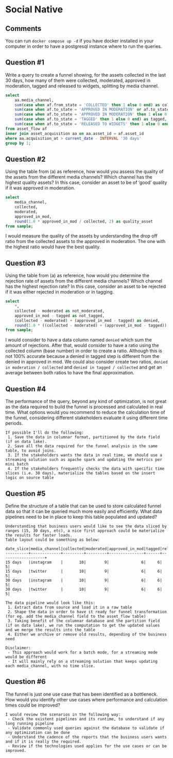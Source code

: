 # Social Native

## Comments
You can run `docker compose up -d` if you have docker installed in your computer in order to have a postgresql instance where to run the queries.

## Question #1
Write a query to create a funnel showing, for the assets collected in the last 30 days, how many
of them were collected, moderated, approved in moderation, tagged and released to widgets,
splitting by media channel.

```sql
select
	aa.media_channel,
	sum(case when af.from_state = 'COLLECTED' then 1 else 0 end) as collected,
	sum(case when af.to_state = 'APPROVED IN MODERATION' or af.to_state = 'REJECTED IN MODERATION' then 1 else 0 end) as moderated,
	sum(case when af.to_state = 'APPROVED IN MODERATION' then 1 else 0 end) as approved_in_mod,
	sum(case when af.to_state = 'TAGGED' then 1 else 0 end) as tagged,
	sum(case when af.to_state = 'RELEASED TO WIDGETS' then 1 else 0 end) as released_to_widgets
from asset_flow af
inner join asset_acquisition aa on aa.asset_id = af.asset_id
where aa.acquisition_at > current_date - INTERVAL '30 days'
group by 1;
```

## Question #2
Using the table from (a) as reference, how would you assess the quality of the assets from the
different media channels? Which channel has the highest quality assets? In this case, consider
an asset to be of ‘good’ quality if it was approved in moderation.

```sql
select
	media_channel,
	collected,
	moderated,
	approved_in_mod,
	round(1.0 * approved_in_mod / collected, 2) as quality_asset
from sample;
```
I would measure the quality of the assets by understanding the drop off ratio from the collected assets to the approved in moderation. The one with the highest ratio would have the best quality.

## Question #3
Using the table from (a) as reference, how would you determine the rejection rate of assets from
the different media channels? Which channel has the highest rejection rate? In this case,
consider an asset to be rejected if it was either rejected in moderation or in tagging.

```sql
select
	*,
	collected - moderated as not_moderated,
	approved_in_mod - tagged as not_tagged,
	(collected - moderated) + (approved_in_mod - tagged) as denied,
	round(1.0 * ((collected - moderated) + (approved_in_mod - tagged)) / collected, 2) as bad_quality
from sample;
```

I would consider to have a data column named `denied` which sum the amount of rejections. After that, would consider to have a ratio using the collected column (base number) in order to create a ratio.
Although this is not 100% accurate because a denied in tagged step is different from the denied in approved in mod.
We could also consider create two ratios, `denied in moderation / collected` and `denied in tagged / collected` and get an average between both ratios to have the final approximation.

## Question #4
The performance of the query, beyond any kind of optimization, is not great as the data required
to build the funnel is processed and calculated in real time. What options would you recommend
to reduce the calculation time of the funnel, considering different stakeholders evaluate it using
different time periods.

```
If possible I'll do the following:
 1. Save the data in columnar format, partitioned by the date field (if on data lake).
 2. Save all the data required for the funnel analysis in the same table, to avoid joins.
 3. If the stakeholders wants the data in real time, we should use a streaming solution such as apache spark and updating the metrics per mini batch
 4. If the stakeholders frequently checks the data with specific time slices (i.e. 30 days), materialize the tables based on the insert logic on source table
```

## Question #5

Define the structure of a table that can be used to store calculated funnel data so that it can be
queried much more easily and efficiently. What data pipelines need to be in place to keep this
table populated and updated?

```
Understanding that business users would like to see the data sliced by ranges (15, 30 days, etc), a nice first approach could be materialize the results for faster loads.
Table layout could be something as below:

date_slice|media_channel|collected|moderated|approved_in_mod|tagged|released_to_widgets|
----------+-------------+---------+---------+---------------+------+-------------------+
15 days   |instagram    |       10|        9|              6|     6|                  5|
15 days   |twitter      |       10|        9|              6|     6|                  5|
30 days   |instagram    |       10|        9|              6|     6|                  5|
30 days   |twitter      |       10|        9|              6|     6|                  5|

The data pipeline would look like this:
 1. Extract data from source and load it in a raw table
 2. Shape the data in order to have it ready for funnel transformation (for eg. add the media_channel field to the asset_flow table)
 3. Taking benefit of the columnar database and the partition field (if on data lake), we run the computation to get the updated values and we merge the results into the table
 4. Either we archive or remove old results, depending of the business need

Disclaimer:
 - This approach would work for a batch mode, for a streaming mode would be different
 - It will mainly rely on a streaming solution that keeps updating each media_channel, with no time slice.
```

## Question #6
The funnel is just one use case that has been identified as a bottleneck. How would you identify
other use cases where performance and calculation times could be improved?

```
I would review the scenarios in the following way:
 - Check the existent pipelines and its runtime, to understand if any long running pipeline
 - Validate commonly used queries against the database to validate if any optimization can be done
 - Understand the cadence of the reports that the business users wants and if it is really the required.
 - Review if the technologies used applies for the use cases or can be improved.
```